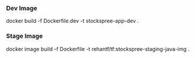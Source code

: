 ### Dev Image

docker build -f Dockerfile.dev -t stockspree-app-dev .

### Stage Image
docker image build -f Dockerfile -t rehantf/tf:stockspree-staging-java-img .
